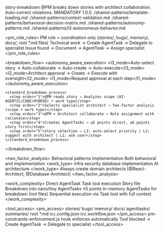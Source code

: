 <?xml version="1.0" encoding="UTF-8"?>
<behavior>
  <metadata>
    <id>story-breakdown</id>
    <title>Story Breakdown Behavior</title>
    <description>@PM breaks down stories with architect collaboration. Auto-correct violations.</description>
    <enforcement>MANDATORY</enforcement>
    <version>1.0.0</version>
  </metadata>

  <imports>
    <import>./shared-patterns/template-loading.md</import>
    <import>./shared-patterns/context-validation.md</import>
    <import>./shared-patterns/behavioral-decision-matrix.md</import>
    <import>./shared-patterns/autonomy-patterns.md</import>
    <import>./shared-patterns/l3-autonomous-behavior.md</import>
  </imports>

  <pm_role_rules>
    <constraint>PM role = coordination only (stories/, bugs/, memory/, docs/, root *.md files)</constraint>
    <pattern>Technical work → Create AgentTask → Delegate to specialist</pattern>
    <pattern>Issue found → Document → AgentTask → Assign specialist</pattern>
  </pm_role_rules>

  <breakdown_flow>
    <autonomy_aware_execution>
      <l3_mode>Auto-select story → Auto-collaborate → Auto-create → Auto-execute</l3_mode>
      <l2_mode>Architect approval → Create → Execute with oversight</l2_mode>
      <l1_mode>Request approval at each step</l1_mode>
    </autonomy_aware_execution>

    <standard_breakdown_process>
      <step order="1">@PM reads story → Analyzes scope (AI-AGENTIC/CODE/HYBRID) + work type</step>
      <step order="2">Selects specialist architect → Two-factor analysis (scope + work type)</step>
      <step order="3">@PM + Architect collaborate → Role assignment with rationale</step>
      <step order="4">Creates AgentTasks → ≤5 points direct, ≥6 points story first</step>
      <step order="5">Story selection → L3: auto-select priority | L2: suggest with architect | L1: ask user</step>
    </standard_breakdown_process>
  </breakdown_flow>

  <two_factor_analysis>
    <scope>
      <type id="ai-agentic">Behavioral patterns</type>
      <type id="code">Implementation</type>
      <type id="hybrid">Both behavioral and implementation</type>
    </scope>
    <work_type>
      <type>infra</type>
      <type>security</type>
      <type>database</type>
      <type>implementation</type>
      <type>AI</type>
      <type>architecture</type>
    </work_type>
    <specialists>Always create domain architects (@React-Architect, @Database-Architect)</specialists>
  </two_factor_analysis>

  <work_complexity>
    <tier points="0-5">
      <name>Direct AgentTask</name>
      <template>nano/tiny template</template>
      <execution>Task tool execution</execution>
    </tier>
    <tier points="6+">
      <name>Story file</name>
      <breakdown>Breakdown into nano/tiny AgentTasks ≤5 points</breakdown>
      <storage>In-memory AgentTasks for breakdown (not files)</storage>
      <execution>Sequential execution via Task tool with full context</execution>
    </tier>
  </work_complexity>

  <tool_access>
    <pm_access>
      <allowed>
        <path>stories/</path>
        <path>bugs/</path>
        <path>memory/</path>
        <path>docs/</path>
        <path>agenttasks/</path>
        <path>summaries/</path>
        <path>root *.md</path>
        <path>icc.config.json</path>
        <path>icc.workflow.json</path>
      </allowed>
    </pm_access>
    <enforcement>pm-constraints-enforcement.js hook enforces automatically</enforcement>
    <violations>Tool blocked → Create AgentTask → Delegate to specialist</violations>
  </tool_access>
</behavior>
